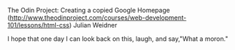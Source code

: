 The Odin Project: Creating a copied Google Homepage
(http://www.theodinproject.com/courses/web-development-101/lessons/html-css)
Julian Weidner

I hope that one day I can look back on this, laugh, and say,"What a moron."
